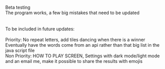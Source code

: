 Beta testing <br />
The program works, a few big mistakes that need to be updated <br />
<br /> <br />
To be included in future updates: <br /> <br />
Priority: No repeat letters, add tiles dancing when there is a winner <br />
Eventually have the words come from an api rather than that big list in the java script file  <br />
Non Priority: HOW TO PLAY SCREEN, Settings with dark mode/light mode and an email me, make it possible to share the results with emojis
